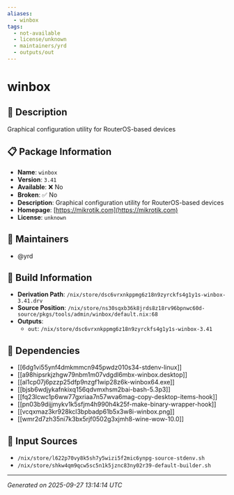 ```yaml
---
aliases:
  - winbox
tags:
  - not-available
  - license/unknown
  - maintainers/yrd
  - outputs/out
---
```


# winbox

## 📝 Description

Graphical configuration utility for RouterOS-based devices

## 📋 Package Information

- **Name**: `winbox`
- **Version**: `3.41`
- **Available**: ❌ No
- **Broken**: ✅ No
- **Description**: Graphical configuration utility for RouterOS-based devices
- **Homepage**: [https://mikrotik.com](https://mikrotik.com)
- **License**: `unknown`
## 👥 Maintainers

- @yrd


## 🔧 Build Information

- **Derivation Path**: `/nix/store/dsc6vrxnkppmg6z18n9zyrckfs4g1y1s-winbox-3.41.drv`
- **Source Position**: `/nix/store/ns30sqxb36k8jrds8z18rv96bpnwc60d-source/pkgs/tools/admin/winbox/default.nix:68`
- **Outputs**:
  - `out`:  `/nix/store/dsc6vrxnkppmg6z18n9zyrckfs4g1y1s-winbox-3.41`

## 🔗 Dependencies

- [[6dg1vi55ynf4dmkmmcn945pwdz010s34-stdenv-linux]]
- [[a98hipsrkjzhgw79nbm1m07vdgdl6mbx-winbox.desktop]]
- [[al1cp07j6pzzp25dfp9nzgf1wip28z6k-winbox64.exe]]
- [[bjsb6wdjykafnkixq156qdvmxhsm2bai-bash-5.3p3]]
- [[fq23lcwc1p6ww77gxriaa7n57wva6mag-copy-desktop-items-hook]]
- [[pn03b9dijjmykv1k5sfjm4h990h4k25f-make-binary-wrapper-hook]]
- [[vcqxmaz3kr928kcl3bpbadp61b5x3w8i-winbox.png]]
- [[wmr2d7zh35ni7k3bx5rjf0502g3xjmh8-wine-wow-10.0]]

## 📁 Input Sources

- `/nix/store/l622p70vy8k5sh7y5wizi5f2mic6ynpg-source-stdenv.sh`
- `/nix/store/shkw4qm9qcw5sc5n1k5jznc83ny02r39-default-builder.sh`

---
*Generated on 2025-09-27 13:14:14 UTC*
